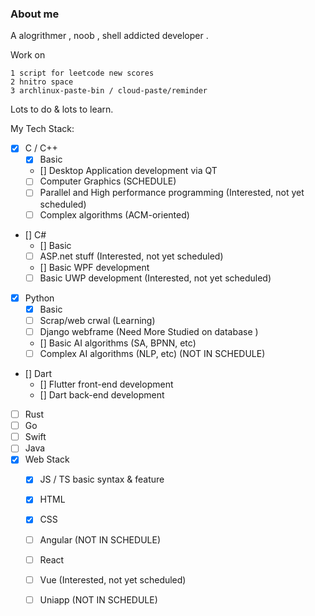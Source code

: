 ### About me

A alogrithmer , noob , shell addicted developer .

Work on
```
1 script for leetcode new scores 
2 hnitro space
3 archlinux-paste-bin / cloud-paste/reminder 
```
Lots to do & lots to learn.

My Tech Stack:
- [x] C / C++
  - [x] Basic
  - [] Desktop Application development via QT
  - [ ] Computer Graphics (SCHEDULE)
  - [ ] Parallel and High performance programming (Interested, not yet scheduled)
  - [ ] Complex algorithms (ACM-oriented)
- [] C#
  - [] Basic
  - [ ] ASP.net stuff (Interested, not yet scheduled)
  - [] Basic WPF development
  - [ ] Basic UWP development (Interested, not yet scheduled)
- [x] Python
  - [x] Basic
  - [ ] Scrap/web crwal (Learning)
  - [ ] Django webframe (Need More Studied on database )
  - [] Basic AI algorithms (SA, BPNN, etc)
  - [ ] Complex AI algorithms (NLP, etc) (NOT IN SCHEDULE)
- [] Dart
  - [] Flutter front-end development
  - [] Dart back-end development
- [ ] Rust 
- [ ] Go 
- [ ] Swift 
- [ ] Java 
- [x] Web Stack
  - [x] JS / TS basic syntax & feature
  - [x] HTML
  - [x] CSS
  - [ ] Angular (NOT IN SCHEDULE)
  - [ ] React 
  - [ ] Vue (Interested, not yet scheduled)
  - [ ] Uniapp (NOT IN SCHEDULE)

